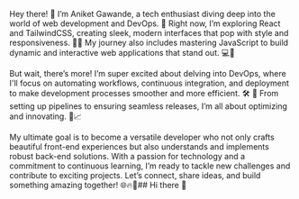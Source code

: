 Hey there! 👋 I’m Aniket Gawande, a tech enthusiast diving deep into the world of web development and DevOps. 🚀 Right now, I’m exploring React and TailwindCSS, creating sleek, modern interfaces that pop with style and responsiveness. 🎨✨ My journey also includes mastering JavaScript to build dynamic and interactive web applications that stand out. 💻🔧

But wait, there’s more! I’m super excited about delving into DevOps, where I'll focus on automating workflows, continuous integration, and deployment to make development processes smoother and more efficient. 🛠️ 🔄 From setting up pipelines to ensuring seamless releases, I’m all about optimizing and innovating. 🌟📈

My ultimate goal is to become a versatile developer who not only crafts beautiful front-end experiences but also understands and implements robust back-end solutions. With a passion for technology and a commitment to continuous learning, I’m ready to tackle new challenges and contribute to exciting projects. Let’s connect, share ideas, and build something amazing together! 🌐🔥🚀## Hi there 👋

